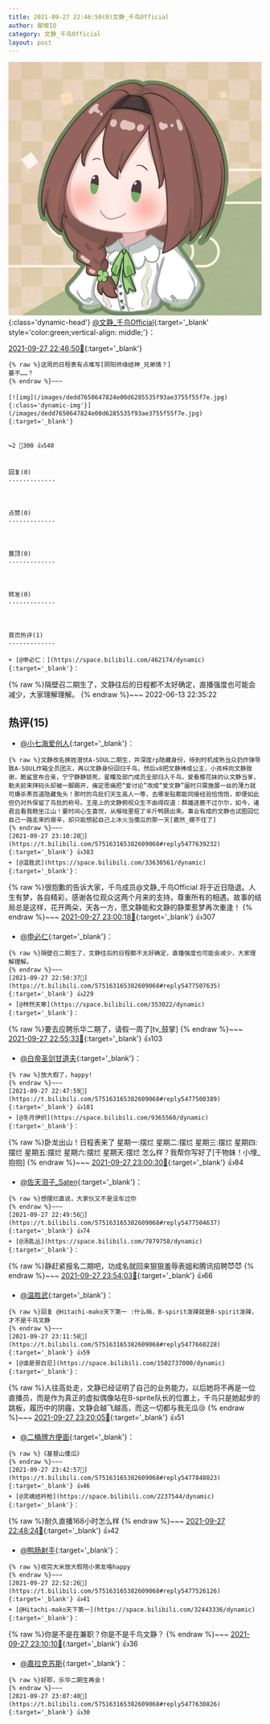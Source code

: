 ```yaml
---
title: 2021-09-27 22:46:50(0)文静_千鸟Official
author: 御坂IO
category: 文静_千鸟Official
layout: post
---
```


![img](/images/ac7482ed1b9a7f203dc68c0c4a77c488a27b108a.jpg){:class='dynamic-head'}
[@文静_千鸟Official](https://space.bilibili.com/667526012/dynamic){:target='_blank' style='color:green;vertical-align: middle;'}：

[2021-09-27 22:46:50🔗](https://t.bilibili.com/575163165382609068){:target='_blank'}

~~~
{% raw %}这周的日程表有点难写[阴阳师缘结神_兄弟情？]
要不……？
{% endraw %}~~~

[![img](/images/dedd7650647824e00d6285535f93ae3755f55f7e.jpg){:class='dynamic-img'}](/images/dedd7650647824e00d6285535f93ae3755f55f7e.jpg){:target='_blank'}


↪️2 💬300 👍540


回复(0)
-------------



点赞(0)
-------------



置顶(0)
-------------



转发(0)
-------------



首页热评(1)
-------------

+ [@申必仁：](https://space.bilibili.com/462174/dynamic){:target='_blank'}：
~~~
{% raw %}隔壁召二期生了，文静往后的日程都不太好确定，直播强度也可能会减少，大家理解理解。
{% endraw %}~~~
2022-06-13 22:35:22


热评(15)
-------------

+ [@小七海爱创人](https://space.bilibili.com/12072645/dynamic){:target='_blank'}：
~~~
{% raw %}文静改名换姓潜伏A-SOUL二期生，并深度rp隐藏身份，待到时机成熟当众扔炸弹导致A-SOUL炸箱全员团灭，再以文静身份回归千鸟，然后v8把文静捧成公主，小孩梓向文静致谢，脆鲨宣布合亲，宁宁静静锁死，星瞳及部门成员全部归入千鸟，爱看樱花妹的认文静当爹，勒夫前来拜码头却被一脚踢开，痛定思痛把“爱讨论”改成“爱文静”届时只需施展一丝的薄力就可爆杀茶百道隐藏兔头！那时的鸟批们天生高人一等，去哪发贴都能同接经验恰饱饱，即便如此但仍对外保留了鸟批的称号。王座上的文静俯视众生不由得叹道：群雄逐鹿不过尔尔，如今，诸君且看我稳坐江山！霎时间心生喜悦，从喉咙里抠了半斤鸭肠出来。事业有成的文静也试图回忆自己一路走来的艰辛，却只能想起自己上冰火当倭瓜的那一天[嘉然_绷不住了]
{% endraw %}~~~
[2021-09-27 23:10:28🔗](https://t.bilibili.com/575163165382609068#reply5477639232){:target='_blank'} 👍383
+ [@温胜武](https://space.bilibili.com/33630561/dynamic){:target='_blank'}：
~~~
{% raw %}很抱歉的告诉大家，千鸟成员@文静_千鸟Official 将于近日隐退。人生有梦，各自精彩，感谢各位观众这两个月来的支持，尊重所有的相遇。故事的结局总是这样，花开两朵，天各一方，愿文静能和文静的静栗惹梦再次重逢！
{% endraw %}~~~
[2021-09-27 23:00:18🔗](https://t.bilibili.com/575163165382609068#reply5477569299){:target='_blank'} 👍307
+ [@申必仁](https://space.bilibili.com/462174/dynamic){:target='_blank'}：
~~~
{% raw %}隔壁召二期生了，文静往后的日程都不太好确定，直播强度也可能会减少，大家理解理解。
{% endraw %}~~~
[2021-09-27 22:50:37🔗](https://t.bilibili.com/575163165382609068#reply5477507635){:target='_blank'} 👍229
+ [@林然天寒](https://space.bilibili.com/353022/dynamic){:target='_blank'}：
~~~
{% raw %}要去应聘乐华二期了，请假一周了[tv_鼓掌]
{% endraw %}~~~
[2021-09-27 22:55:33🔗](https://t.bilibili.com/575163165382609068#reply5477543229){:target='_blank'} 👍103
+ [@白帝圣剑甘道夫](https://space.bilibili.com/370160494/dynamic){:target='_blank'}：
~~~
{% raw %}放大假了，happy!
{% endraw %}~~~
[2021-09-27 22:47:59🔗](https://t.bilibili.com/575163165382609068#reply5477500389){:target='_blank'} 👍101
+ [@冬月伊织](https://space.bilibili.com/9365560/dynamic){:target='_blank'}：
~~~
{% raw %}卧龙出山！日程表来了
星期一:摆烂
星期二:摆烂
星期三:摆烂
星期四:摆烂
星期五:摆烂
星期六:摆烂
星期天:摆烂
怎么样？我帮你写好了[干物妹！小埋_抱抱]
{% endraw %}~~~
[2021-09-27 23:00:30🔗](https://t.bilibili.com/575163165382609068#reply5477577597){:target='_blank'} 👍84
+ [@佐天泪子_Saten](https://space.bilibili.com/22646444/dynamic){:target='_blank'}：
~~~
{% raw %}想摆烂直说，大家伙又不是没车过你
{% endraw %}~~~
[2021-09-27 22:49:56🔗](https://t.bilibili.com/575163165382609068#reply5477504637){:target='_blank'} 👍74
+ [@汤匙丛](https://space.bilibili.com/7879758/dynamic){:target='_blank'}：
~~~
{% raw %}静赶紧报名二期吧，功成名就回来狠狠羞辱表姐和腾讯招聘😈😈
{% endraw %}~~~
[2021-09-27 23:54:03🔗](https://t.bilibili.com/575163165382609068#reply5477917128){:target='_blank'} 👍66
+ [@温胜武](https://space.bilibili.com/33630561/dynamic){:target='_blank'}：
~~~
{% raw %}回复 @Hitachi-mako天下第一 :什么嘛，B-spirit泼辣就是B-spirit泼辣，才不是千鸟文静
{% endraw %}~~~
[2021-09-27 23:11:58🔗](https://t.bilibili.com/575163165382609068#reply5477660228){:target='_blank'} 👍59
+ [@谁是哥白尼](https://space.bilibili.com/1502737000/dynamic){:target='_blank'}：
~~~
{% raw %}人往高处走，文静已经证明了自己的业务能力，以后她将不再是一位直播员，而是作为真正的虚拟偶像站在B-sprite队长的位置上，千鸟只是她起步的跳板，履历中的阴霾，文静会越飞越高，而这一切都与我无瓜😢
{% endraw %}~~~
[2021-09-27 23:20:05🔗](https://t.bilibili.com/575163165382609068#reply5477699446){:target='_blank'} 👍51
+ [@二桶牌方便面](https://space.bilibili.com/1643836133/dynamic){:target='_blank'}：
~~~
{% raw %}《基督山倭瓜》
{% endraw %}~~~
[2021-09-27 23:42:57🔗](https://t.bilibili.com/575163165382609068#reply5477848023){:target='_blank'} 👍46
+ [@灵魂结衿枪](https://space.bilibili.com/2237544/dynamic){:target='_blank'}：
~~~
{% raw %}耐久直播168小时怎么样
{% endraw %}~~~
[2021-09-27 22:48:24🔗](https://t.bilibili.com/575163165382609068#reply5477501347){:target='_blank'} 👍42
+ [@鸭肠射手](https://space.bilibili.com/106582798/dynamic){:target='_blank'}：
~~~
{% raw %}收完大米放大假陪小男友咯happy
{% endraw %}~~~
[2021-09-27 22:52:26🔗](https://t.bilibili.com/575163165382609068#reply5477526126){:target='_blank'} 👍41
+ [@Hitachi-mako天下第一](https://space.bilibili.com/32443336/dynamic){:target='_blank'}：
~~~
{% raw %}你是不是在兼职？你是不是千鸟文静？
{% endraw %}~~~
[2021-09-27 23:10:10🔗](https://t.bilibili.com/575163165382609068#reply5477646412){:target='_blank'} 👍36
+ [@嘉拉克苏斯](https://space.bilibili.com/54065087/dynamic){:target='_blank'}：
~~~
{% raw %}好耶，乐华二期生再会！
{% endraw %}~~~
[2021-09-27 23:07:40🔗](https://t.bilibili.com/575163165382609068#reply5477630826){:target='_blank'} 👍30


